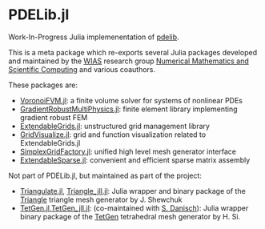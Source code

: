 PDELib.jl
=========

Work-In-Progress Julia implemenentation of  [pdelib](https://pdelib.org).

This  is  a  meta  package which  re-exports  several  Julia  packages
developed  and  maintained  by   the  [WIAS](https://www.wias-berlin.de)  research  group  [Numerical
Mathematics and Scientific Computing](https://www.wias-berlin.de/research/rgs/fg3/) and various coauthors.

These packages are:

- [VoronoiFVM.jl](https://github.com/j-fu/VoronoiFVM.jl): a finite volume solver for systems of nonlinear PDEs
- [GradientRobustMultiPhysics.jl](https://github.com/chmerdon/GradientRobustMultiPhysics.jl): finite element library implementing gradient robust FEM
- [ExtendableGrids.jl](https://github.com/j-fu/ExtendableGrids.jl): unstructured grid management library
- [GridVisualize.jl](https://github.com/j-fu/GridVisualize.jl): grid and function visualization related to ExtendableGrids.jl
- [SimplexGridFactory.jl](https://github.com/j-fu/SimplexGridFactory.jl): unified high level  mesh generator interface
- [ExtendableSparse.jl](https://github.com/j-fu/ExtendableSparse.jl): convenient and efficient sparse matrix assembly

Not part of PDELib.jl, but maintained as part of the project:

- [Triangulate.jl](https://github.com/JuliaGeometry/Triangulate.jl),  [Triangle_jll.jl](https://github.com/JuliaBinaryWrappers/Triangle_jll.jl):  Julia wrapper and binary package of the [Triangle](https://www.cs.cmu.edu/~quake/triangle.html) triangle mesh generator by J. Shewchuk
- [TetGen.jl](https://github.com/JuliaGeometry/TetGen.jl),[TetGen_jll.jl](https://github.com/JuliaBinaryWrappers/TetGen_jll.jl): (co-maintained with [S. Danisch](https://github.com/SimonDanisch)):   Julia wrapper binary package of the [TetGen](http://www.tetgen.org) tetrahedral mesh generator by H. Si.


